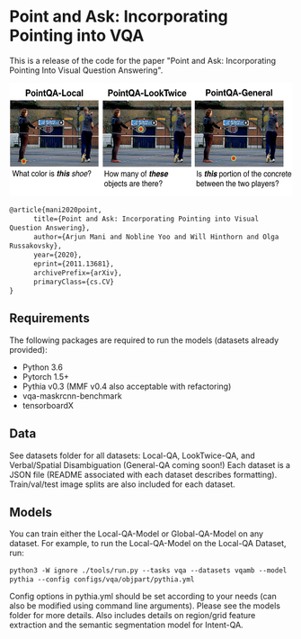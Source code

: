# Point and Ask: Incorporating Pointing into VQA

This is a release of the code for the paper "Point and Ask: Incorporating Pointing Into Visual Question Answering".

<p>
  <img src="pointingqa2.png" width="575" height="200" />
</p>

```
@article{mani2020point,
      title={Point and Ask: Incorporating Pointing into Visual Question Answering}, 
      author={Arjun Mani and Nobline Yoo and Will Hinthorn and Olga Russakovsky},
      year={2020},
      eprint={2011.13681},
      archivePrefix={arXiv},
      primaryClass={cs.CV}
}
```
## Requirements

The following packages are required to run the models (datasets already provided):

* Python 3.6
* Pytorch 1.5+
* Pythia v0.3 (MMF v0.4 also acceptable with refactoring)
* vqa-maskrcnn-benchmark
* tensorboardX

## Data

See datasets folder for all datasets: Local-QA, LookTwice-QA, and Verbal/Spatial Disambiguation (General-QA coming soon!) Each dataset is a JSON file (README associated with each dataset describes formatting). Train/val/test image splits are also included for each dataset. 

## Models

You can train either the Local-QA-Model or Global-QA-Model on any dataset. For example, to run the Local-QA-Model on the Local-QA Dataset, run:

```
python3 -W ignore ./tools/run.py --tasks vqa --datasets vqamb --model pythia --config configs/vqa/objpart/pythia.yml
```

Config options in pythia.yml should be set according to your needs (can also be modified using command line arguments). Please see the models folder for more details. Also includes details on region/grid feature extraction and the semantic segmentation model for Intent-QA.
